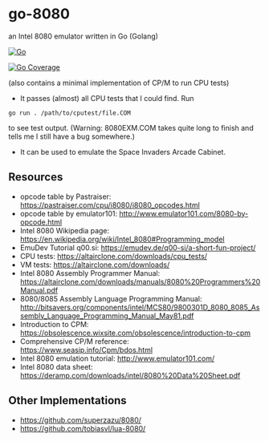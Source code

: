 # go-8080
an Intel 8080 emulator written in Go (Golang)

[![Go](https://github.com/Krawabbel/go-8080/actions/workflows/go.yml/badge.svg)](https://github.com/Krawabbel/go-8080/actions/workflows/go.yml)

[![Go Coverage](https://github.com/Krawabbel/go-8080/wiki/coverage.svg)](https://raw.githack.com/wiki/Krawabbel/go-8080/coverage.html)

(also contains a minimal implementation of CP/M to run CPU tests)

* It passes (almost) all CPU tests that I could find. Run 
```
go run . /path/to/cputest/file.COM
```
to see test output. (Warning: 8080EXM.COM takes quite long to finish and tells me I still have a bug somewhere.)

* It can be used to emulate the Space Invaders Arcade Cabinet.

## Resources

* opcode table by Pastraiser: https://pastraiser.com/cpu/i8080/i8080_opcodes.html
* opcode table by emulator101: http://www.emulator101.com/8080-by-opcode.html
* Intel 8080 Wikipedia page: https://en.wikipedia.org/wiki/Intel_8080#Programming_model
* EmuDev Tutorial q00.si: https://emudev.de/q00-si/a-short-fun-project/
* CPU tests: https://altairclone.com/downloads/cpu_tests/
* VM tests: https://altairclone.com/downloads/
* Intel 8080 Assembly Programmer Manual: https://altairclone.com/downloads/manuals/8080%20Programmers%20Manual.pdf
* 8080/8085 Assembly Language Programming Manual: http://bitsavers.org/components/intel/MCS80/9800301D_8080_8085_Assembly_Language_Programming_Manual_May81.pdf
* Introduction to CPM: https://obsolescence.wixsite.com/obsolescence/introduction-to-cpm
* Comprehensive CP/M reference: https://www.seasip.info/Cpm/bdos.html
* Intel 8080 emulation tutorial: http://www.emulator101.com/
* Intel 8080 data sheet: https://deramp.com/downloads/intel/8080%20Data%20Sheet.pdf

## Other Implementations
* https://github.com/superzazu/8080/
* https://github.com/tobiasvl/lua-8080/


